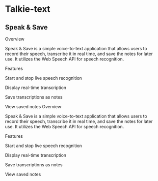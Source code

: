 # Talkie-text

## Speak & Save

Overview

Speak & Save is a simple voice-to-text application that allows users to record their speech, transcribe it in real time, and save the notes for later use. It utilizes the Web Speech API for speech recognition.

Features

Start and stop live speech recognition

Display real-time transcription

Save transcriptions as notes

View saved notes
Overview

Speak & Save is a simple voice-to-text application that allows users to record their speech, transcribe it in real time, and save the notes for later use. It utilizes the Web Speech API for speech recognition.

Features

Start and stop live speech recognition

Display real-time transcription

Save transcriptions as notes

View saved notes
